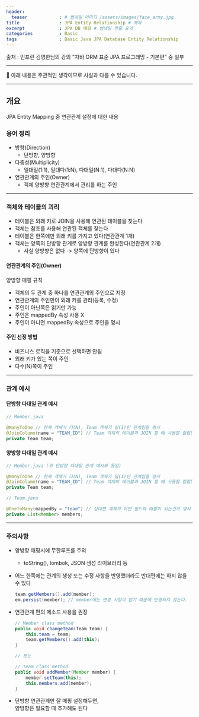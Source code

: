 ```yaml
---
header:
  teaser            : # 썸네일 이미지 /assets/images/face_army.jpg
title               : JPA Entity Relationship # 제목
excerpt             : JPA DB 매핑 # 썸네일 한줄 요약
categories          : Basic
tags                : Basic Java JPA Database Entity Relationship
---
```


출처 : 인프런 김영한님의 강의 "자바 ORM 표준 JPA 프로그래밍 - 기본편" 중 일부

---

🚫 아래 내용은 주관적인 생각이므로 사실과 다를 수 있습니다.

---

## 개요

JPA Entity Mapping 중 연관관계 설정에 대한 내용

### 용어 정리

- 방향(Direction)
  - 단방향, 양방향
- 다중성(Multiplicity)
  - 일대일(1:1), 일대다(1:N), 다대일(N:1), 다대다(N:N)
- 연관관계의 주인(Owner)
  - 객체 양방향 연관관계에서 관리를 하는 주인

---

### 객체와 테이블의 괴리

- 테이블은 외래 키로 JOIN을 사용해 연관된 테이블을 찾는다
- 객체는 참조를 사용해 연관된 객체를 찾는다
- 테이블은 한쪽에만 외래 키를 가지고 있다(연관관계 1개)
- 객체는 양쪽의 단방향 관계로 양방향 관계를 완성한다(연관관계 2개)
  - 사실 양방향은 없다 -> 양쪽에 단방향이 있다

#### 연관관계의 주인(Owner)

양방향 매핑 규칙

- 객체의 두 관계 중 하나를 연관관계의 주인으로 지정
- 연관관계의 주인만이 외래 키를 관리(등록, 수정)
- 주인이 아닌쪽은 읽기만 가능
- 주인은 mappedBy 속성 사용 X
- 주인이 아니면 mappedBy 속성으로 주인을 명시

#### 주인 선정 방법

- 비즈니스 로직을 기준으로 선택하면 안됨
- 외래 키가 있는 쪽이 주인
- 다수(N)쪽이 주인

---

### 관계 예시

#### 단방향 다대일 관계 예시

```java
// Member.java

@ManyToOne // 현재 객체가 다(N), Team 객체가 일(1)인 관계임을 명시
@JoinColumn(name = "TEAM_ID") // Team 객체의 테이블과 JOIN 할 때 사용할 컬럼("TEAM_ID")을 명시
private Team team;
```

#### 양방향 다대일 관계 예시

```java
// Member.java (위 단방향 다대일 관계 예시와 동일)

@ManyToOne // 현재 객체가 다(N), Team 객체가 일(1)인 관계임을 명시
@JoinColumn(name = "TEAM_ID") // Team 객체의 테이블과 JOIN 할 때 사용할 컬럼("TEAM_ID")을 명시
private Team team;
```

```java
// Team.java

@OneToMany(mappedBy = "team") // 상대편 객체의 어떤 필드와 매핑이 되는건지 명시
private List<Member> members;
```

---

### 주의사항

- 양방향 매핑시에 무한루프를 주의
  - toString(), lombok, JSON 생성 라이브러리 등
- 어느 한쪽에는 관계의 생성 또는 수정 사항을 반영했더라도 반대편에는 하지 않을 수 있다  

    ```java
    team.getMembers().add(member);
    em.persist(member); // member에는 변경 사항이 없기 때문에 반영되지 않는다.
    ```

- 연관관계 편의 메소드 사용을 권장

    ```java
    // Member class method
    public void changeTeam(Team team) {
        this.team = team;
        team.getMembers().add(this);
    }

    // 또는

    // Team class method
    public void addMember(Member member) {
        member.setTeam(this);
        this.members.add(member);
    }
    ```

- 단방향 연관관계만 잘 매핑 설정해두면,  
    양방향은 필요할 때 추가해도 된다
